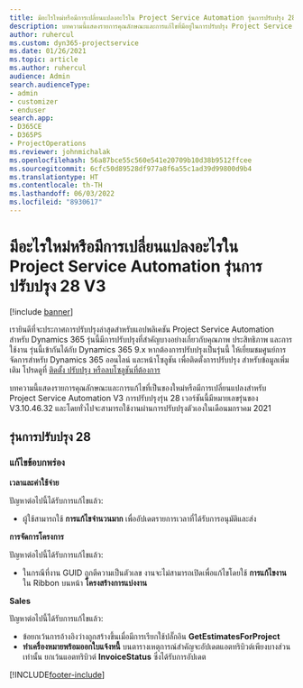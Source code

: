 ```yaml
---
title: มีอะไรใหม่หรือมีการเปลี่ยนแปลงอะไรใน Project Service Automation รุ่นการปรับปรุง 28 V3
description: บทความนี้แสดงรายการคุณลักษณะและการแก้ไขที่มีอยู่ในการปรับปรุง Project Service Automation รุ่น 28, V3
author: ruhercul
ms.custom: dyn365-projectservice
ms.date: 01/26/2021
ms.topic: article
ms.author: ruhercul
audience: Admin
search.audienceType:
- admin
- customizer
- enduser
search.app:
- D365CE
- D365PS
- ProjectOperations
ms.reviewer: johnmichalak
ms.openlocfilehash: 56a87bce55c560e541e20709b10d38b9512ffcee
ms.sourcegitcommit: 6cfc50d89528df977a8f6a55c1ad39d99800d9b4
ms.translationtype: HT
ms.contentlocale: th-TH
ms.lasthandoff: 06/03/2022
ms.locfileid: "8930617"
---
```

# <a name="whats-new-or-changed-in-project-service-automation-update-release-28-v3"></a>มีอะไรใหม่หรือมีการเปลี่ยนแปลงอะไรใน Project Service Automation รุ่นการปรับปรุง 28 V3

[!include [banner](../includes/psa-now-project-operations.md)]

เรายินดีที่จะประกาศการปรับปรุงล่าสุดสำหรับแอปพลิเคชัน Project Service Automation สำหรับ Dynamics 365 รุ่นนี้มีการปรับปรุงที่สำคัญบางอย่างเกี่ยวกับคุณภาพ ประสิทธิภาพ และการใช้งาน รุ่นนี้เข้ากันได้กับ Dynamics 365 9.x หากต้องการปรับปรุงเป็นรุ่นนี้ ให้เยี่ยมชมศูนย์การจัดการสำหรับ Dynamics 365 ออนไลน์ และหน้าโซลูชัน เพื่อติดตั้งการปรับปรุง สำหรับข้อมูลเพิ่มเติม โปรดดูที่ [ติดตั้ง ปรับปรุง หรือลบโซลูชันที่ต้องการ](/power-platform/admin/install-remove-preferred-solution)

บทความนี้แสดงรายการคุณลักษณะและการแก้ไขที่เป็นของใหม่หรือมีการเปลี่ยนแปลงสำหรับ Project Service Automation V3 การปรับปรุงรุ่น 28 เวอร์ชันนี้มีหมายเลขรุ่นของ V3.10.46.32 และโดยทั่วไปจะสามารถใช้งานผ่านการปรับปรุงตัวเองในเดือนมกราคม 2021

## <a name="update-release-28"></a>รุ่นการปรับปรุง 28

### <a name="bug-fixes"></a>แก้ไขข้อบกพร่อง

**เวลาและค่าใช้จ่าย**

ปัญหาต่อไปนี้ได้รับการแก้ไขแล้ว:

- ผู้ใช้สามารถใช้ **การแก้ไขจำนวนมาก** เพื่ออัปเดตรายการเวลาที่ได้รับการอนุมัติและส่ง

**การจัดการโครงการ**

ปัญหาต่อไปนี้ได้รับการแก้ไขแล้ว:

- ในกรณีที่งาน GUID ถูกตีความเป็นตัวเลข งานจะไม่สามารถเปิดเพื่อแก้ไขโดยใช้ **การแก้ไขงาน** ใน Ribbon บนหน้า **โครงสร้างการแบ่งงาน**

**Sales**

ปัญหาต่อไปนี้ได้รับการแก้ไขแล้ว:

- ข้อยกเว้นการอ้างอิงว่างถูกสร้างขึ้นเมื่อมีการเรียกใช้ปลั๊กอิน **GetEstimatesForProject**
- **ทำเครื่องหมายพร้อมออกใบแจ้งหนี้** บนตารางเหตุการณ์สำคัญจะอัปเดตแอตทริบิวต์เพียงบางส่วนเท่านั้น ยกเว้นแอตทริบิวต์ **InvoiceStatus** ซึ่งได้รับการอัปเดต



[!INCLUDE[footer-include](../includes/footer-banner.md)]
